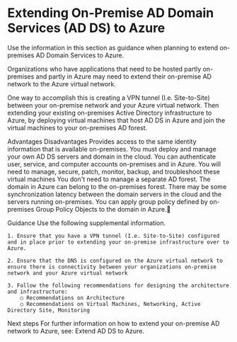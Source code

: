 # Extending On-Premise AD Domain Services (AD DS) to Azure

Use the information in this section as guidance when planning to extend on-premises AD Domain Services to Azure.

Organizations who have applications that need to be hosted partly on-premises and partly in Azure may need to extend their on-premise AD network to the Azure virtual network.

One way to accomplish this is creating a VPN tunnel (I.e. Site-to-Site) between your on-premise network and your Azure virtual network. Then extending your existing on-premises Active Directory infrastructure to Azure, by deploying virtual machines that host AD DS in Azure and join the virtual machines to your on-premises AD forest.

Advantages	Disadvantages
Provides access to the same identity information that is available on-premises.	You must deploy and manage your own AD DS servers and domain in the cloud.
You can authenticate user, service, and computer accounts on-premises and in Azure.	You will need to manage, secure, patch, monitor, backup, and troubleshoot these virtual machines
You don't need to manage a separate AD forest. The domain in Azure can belong to the on-premises forest.	There may be some synchronization latency between the domain servers in the cloud and the servers running on-premises.
You can apply group policy defined by on-premises Group Policy Objects to the domain in Azure.	
	
	


Guidance
Use the following supplemental information.

	1. Ensure that you have a VPN tunnel (I.e. Site-to-Site) configured and in place prior to extending your on-premise infrastructure over to Azure. 
	
	2. Ensure that the DNS is configured on the Azure virtual network to ensure there is connectivity between your organizations on-premise network and your Azure virtual network
	
	3. Follow the following recommendations for designing the architecture and infrastructure:
		○ Recommendations on Architecture
		○ Recommendations on Virtual Machines, Networking, Active Directory Site, Monitoring



Next steps
For further information on how to extend your on-premise AD network to Azure, see:  Extend AD DS to Azure.

